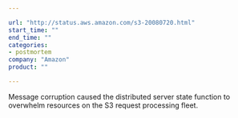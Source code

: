 ```yaml
---

url: "http://status.aws.amazon.com/s3-20080720.html"
start_time: ""
end_time: ""
categories:
- postmortem
company: "Amazon"
product: ""

---
```


Message corruption caused the distributed server state function to overwhelm resources on the S3 request processing fleet.
